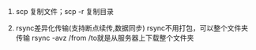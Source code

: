 1. scp 复制文件；scp -r 复制目录

2. rsync差异化传输(支持断点续传,数据同步)
rsync不用打包，可以整个文件夹传输
rsync -avz /from /to就是从服务器上下载整个文件夹

